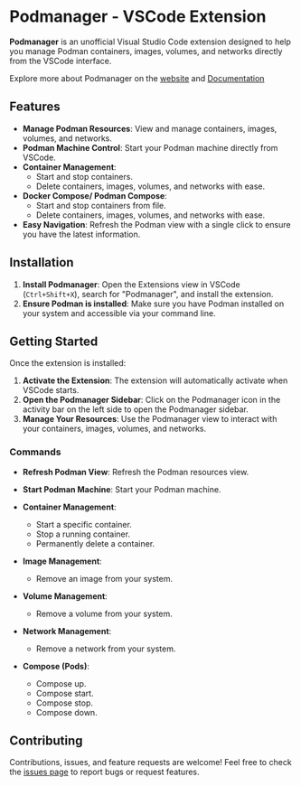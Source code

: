 # Podmanager - VSCode Extension

**Podmanager** is an unofficial Visual Studio Code extension designed to help you manage Podman containers, images, volumes, and networks directly from the VSCode interface.

Explore more about Podmanager on the [website](https://pod-manager.pages.dev) and [Documentation](https://pod-manager.pages.dev/docs)


## Features

- **Manage Podman Resources**: View and manage containers, images, volumes, and networks.
- **Podman Machine Control**: Start your Podman machine directly from VSCode.
- **Container Management**: 
  - Start and stop containers.
  - Delete containers, images, volumes, and networks with ease.
- **Docker Compose/ Podman Compose**: 
  - Start and stop containers from file.
  - Delete containers, images, volumes, and networks with ease.
- **Easy Navigation**: Refresh the Podman view with a single click to ensure you have the latest information.

## Installation

1. **Install Podmanager**: Open the Extensions view in VSCode (`Ctrl+Shift+X`), search for "Podmanager", and install the extension.
2. **Ensure Podman is installed**: Make sure you have Podman installed on your system and accessible via your command line.

## Getting Started

Once the extension is installed:

1. **Activate the Extension**: The extension will automatically activate when VSCode starts.
2. **Open the Podmanager Sidebar**: Click on the Podmanager icon in the activity bar on the left side to open the Podmanager sidebar.
3. **Manage Your Resources**: Use the Podmanager view to interact with your containers, images, volumes, and networks.

### Commands

- **Refresh Podman View**: Refresh the Podman resources view.
- **Start Podman Machine**: Start your Podman machine.

- **Container Management**:
  - Start a specific container.
  - Stop a running container.
  - Permanently delete a container.
    
- **Image Management**:
  - Remove an image from your system.
    
- **Volume Management**:
  - Remove a volume from your system.
    
- **Network Management**:
  - Remove a network from your system.

- **Compose (Pods)**:
  - Compose up.
  - Compose start.
  - Compose stop.
  - Compose down.

## Contributing

Contributions, issues, and feature requests are welcome! Feel free to check the [issues page](https://github.com/dreamcatcher45/podmanager/issues) to report bugs or request features.
